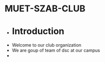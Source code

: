 # MUET-SZAB-CLUB
- # Introduction
- Welcome to our club organization
- We are goup of team of dsc at our campus
- 
